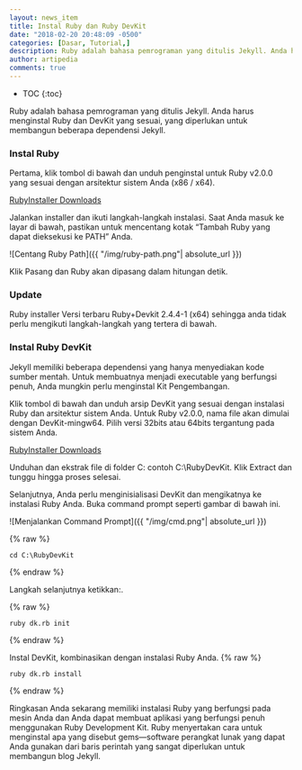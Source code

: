 ```yaml
---
layout: news_item
title: Instal Ruby dan Ruby DevKit
date: "2018-02-20 20:48:09 -0500"
categories: [Dasar, Tutorial,]
description: Ruby adalah bahasa pemrograman yang ditulis Jekyll. Anda harus menginstal Ruby dan DevKit yang sesuai, yang diperlukan untuk membangun beberapa dependensi Jekyll sebagai "ekstensi asli.
author: artipedia
comments: true
---
```

* TOC
{:toc}

Ruby adalah bahasa pemrograman yang ditulis Jekyll. Anda harus menginstal Ruby dan DevKit yang sesuai, yang diperlukan untuk membangun beberapa dependensi Jekyll.

### Instal Ruby
Pertama, klik tombol di bawah dan unduh penginstal untuk Ruby v2.0.0 yang sesuai dengan arsitektur sistem Anda (x86 / x64).

[RubyInstaller Downloads][RubyInstaller-downloads] 

Jalankan installer dan ikuti langkah-langkah instalasi. Saat Anda masuk ke layar di bawah, pastikan untuk mencentang kotak “Tambah Ruby yang dapat dieksekusi ke PATH” Anda.

![Centang Ruby Path]({{ "/img/ruby-path.png"| absolute_url }})

Klik Pasang dan Ruby akan dipasang dalam hitungan detik.

### Update
Ruby installer Versi terbaru Ruby+Devkit 2.4.4-1 (x64) sehingga anda tidak perlu mengikuti langkah-langkah yang tertera di bawah.

### Instal Ruby DevKit
Jekyll memiliki beberapa dependensi yang hanya menyediakan kode sumber mentah. Untuk membuatnya menjadi executable yang berfungsi penuh, Anda mungkin perlu menginstal Kit Pengembangan.

Klik tombol di bawah dan unduh arsip DevKit yang sesuai dengan instalasi Ruby dan arsitektur sistem Anda. Untuk Ruby v2.0.0, nama file akan dimulai dengan DevKit-mingw64. Pilih versi 32bits atau 64bits tergantung pada sistem Anda.

[RubyInstaller Downloads][RubyInstaller-downloads]

Unduhan dan ekstrak file di folder C: contoh C:\RubyDevKit\. Klik Extract dan tunggu hingga proses selesai.

Selanjutnya, Anda perlu menginisialisasi DevKit dan mengikatnya ke instalasi Ruby Anda. Buka command prompt seperti gambar di bawah ini.

![Menjalankan Command Prompt]({{ "/img/cmd.png"| absolute_url }})

{% raw %}
```
cd C:\RubyDevKit
```
{% endraw %}

Langkah selanjutnya ketikkan:.

{% raw %}
```
ruby dk.rb init
```
{% endraw %}

Instal DevKit, kombinasikan dengan instalasi Ruby Anda.
{% raw %}
```
ruby dk.rb install
```
{% endraw %}

Ringkasan
Anda sekarang memiliki instalasi Ruby yang berfungsi pada mesin Anda dan Anda dapat membuat aplikasi yang berfungsi penuh menggunakan Ruby Development Kit. Ruby menyertakan cara untuk menginstal apa yang disebut gems—software perangkat lunak yang dapat Anda gunakan dari baris perintah yang sangat diperlukan untuk membangun blog Jekyll.

[RubyInstaller]: https://rubyinstaller.org/
[RubyInstaller-downloads]: https://rubyinstaller.org/downloads/
